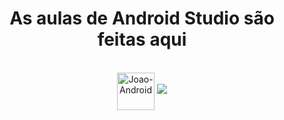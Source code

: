<h1 align="center" >As aulas de Android Studio são feitas aqui</h1>

<div align="center" style="display: block"><br>
    <img align="center" alt="Joao-Android" height="60" width="60" src="https://cdn.jsdelivr.net/gh/devicons/devicon/icons/android/android-plain.svg" />
    <picture><img src="https://media.tenor.com/-E2dqWbhxgoAAAAi/cat-ruffles.gif" /></picture>
</div>
